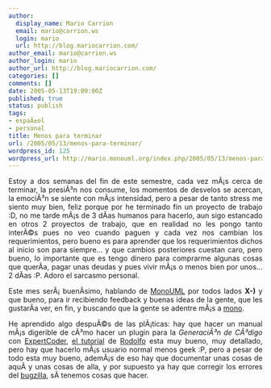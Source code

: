 ```yaml
---
author:
  display_name: Mario Carrion
  email: mario@carrion.ws
  login: mario
  url: http://blog.mariocarrion.com/
author_email: mario@carrion.ws
author_login: mario
author_url: http://blog.mariocarrion.com/
categories: []
comments: []
date: 2005-05-13T19:09:00Z
published: true
status: publish
tags:
- espaÃ±ol
- personal
title: Menos para terminar
url: /2005/05/13/menos-para-terminar/
wordpress_id: 125
wordpress_url: http://mario.monouml.org/index.php/2005/05/13/menos-para-terminar/
---
```


<div style="clear:both;"></div>
<p align="justify">Estoy a dos semanas del fin de este semestre, cada vez mÃ¡s cerca de terminar, la presiÃ³n nos consume, los momentos de desvelos se acercan, la emociÃ³n se siente con mÃ¡s intensidad, pero a pesar de tanto stress me siento muy bien, feliz porque por he terminado fin un proyecto de trabajo :D, no me tarde mÃ¡s de 3 dÃ­as humanos para hacerlo, aun sigo estancado en otros 2 proyectos de trabajo, que en realidad no les pongo tanto interÃ©s pues no veo cuando paguen y cada vez nos cambian los requerimientos, pero bueno es para aprender que los requerimientos dichos al inicio son para siempre... y que cambios posteriores cuestan caro, pero bueno, lo importante que es tengo dinero para comprarme algunas cosas que querÃ­a, pagar unas deudas y pues vivir mÃ¡s o menos bien por unos... 2 dÃ­as :P. Adoro el sarcasmo personal.</p>
<p align="justify">Este mes serÃ¡ buenÃ­simo, hablando de <a href="http://www.monouml.org">MonoUML</a> por todos lados <span style="font-weight:bold;">X-)</span> y que bueno, para ir recibiendo feedback y buenas ideas de la gente, que les gustarÃ­a ver, en fin, y buscando que la gente se adentre mÃ¡s a <a href="http://www.mono-project.com">mono</a>.</p>
<p align="justify">He aprendido algo despuÃ©s de las plÃ¡ticas: hay que hacer un manual mÃ¡s digerible de cÃ³mo hacer un plugin para la <span style="font-style:italic;">GeneraciÃ³n de CÃ³digo</span> con <a href="http://expertcoder.sf.net">ExpertCoder</a>, <a href="http://expertcoder.sourceforge.net/tutorial/es/index.html">el tutorial</a> de <a href="http://rodolfocampero.blogspot.com">Rodolfo</a> esta muy bueno, muy detallado, pero hay que hacerlo mÃ¡s usuario normal menos geek :P, pero a pesar de todo esta muy bueno, ademÃ¡s de eso hay que documentar unas cosas de aquÃ­ y unas cosas de alla, y por supuesto ya hay que corregir los errores del <a href="http://bugzilla.monouml.org">bugzilla</a>, sÃ­ tenemos cosas que hacer.</p>
<div style="clear:both; padding-bottom: 0.25em;"></div>
